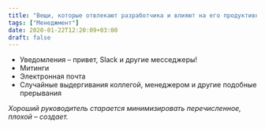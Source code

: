 ```yaml
---
title: "Вещи, которые отвлекают разработчика и влияют на его продуктивность"
tags: ["Менеджмент"]
date: 2020-01-22T12:20:09+03:00
draft: false
---
```


- Уведомления – привет, Slack и другие месседжеры!
- Митинги
- Электронная почта
- Случайные выдергивания коллегой, менеджером и другие подобные прерывания

_Хороший руководитель старается минимизировать перечисленное, плохой – создает._
